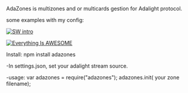 AdaZones is multizones and or multicards gestion for Adalight protocol.

some examples with my config:

[![SW intro](http://i.ytimg.com/vi_webp/4r5LH0HgOiQ/mqdefault.webp)](https://youtu.be/4r5LH0HgOiQ)

[![Everything Is AWESOME](http://i.ytimg.com/vi_webp/VqgWH9E7EC0/mqdefault.webp)](https://youtu.be/VqgWH9E7EC0)

Install: npm install adazones

-In settings.json, set your adalight stream source.

-usage:
  var adazones = require("adazones");
  adazones.init( your zone filename);
